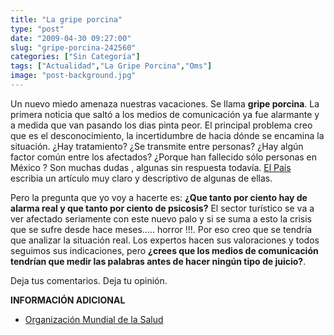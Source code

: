 ```yaml
---
title: "La gripe porcina"
type: "post"
date: "2009-04-30 09:27:00"
slug: "gripe-porcina-242560"
categories: ["Sin Categoría"]
tags: ["Actualidad","La Gripe Porcina","Oms"]
image: "post-background.jpg"
---
```


Un nuevo miedo amenaza nuestras vacaciones. Se llama **gripe porcina**. La primera noticia que saltó a los medios de comunicación ya fue alarmante y a medida que van pasando los dias pinta peor. El principal problema creo que es el desconocimiento, la incertidumbre de hacia dónde se encamina la situación. ¿Hay tratamiento? ¿Se transmite entre personas? ¿Hay algún factor común entre los afectados? ¿Porque han fallecido sólo personas en México ? Son muchas dudas , algunas sin respuesta todavía. [El País ](http://www.elpais.com/articulo/sociedad/gripe/porcina/elpepusoc/20090427elpepusoc_3/Tes)escribia un artículo muy claro y descriptivo de algunas de ellas.

Pero la pregunta que yo voy a hacerte es: **¿Que tanto por ciento hay de alarma real y que tanto por ciento de psicosis?** El sector turístico se va a ver afectado seriamente con este nuevo palo y si se suma a esto la crisis que se sufre desde hace meses..... horror !!!. Por eso creo que se tendría que analizar la situación real. Los expertos hacen sus valoraciones y todos seguimos sus indicaciones, pero **¿crees que los medios de comunicación tendrían que medir las palabras antes de hacer ningún tipo de juicio?**.

Deja tus comentarios. Deja tu opinión.

**INFORMACIÓN ADICIONAL**

- [Organización Mundial de la Salud](http://www.who.int/es/)